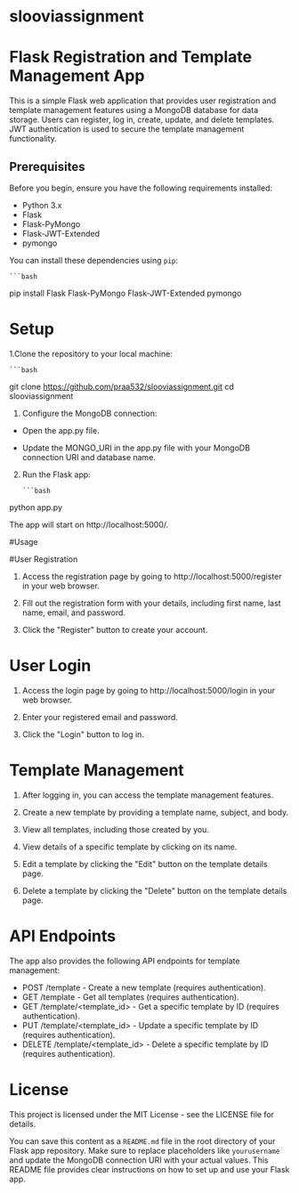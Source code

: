 # slooviassignment

# Flask Registration and Template Management App

This is a simple Flask web application that provides user registration and template management features using a MongoDB database for data storage. Users can register, log in, create, update, and delete templates. JWT authentication is used to secure the template management functionality.

## Prerequisites

Before you begin, ensure you have the following requirements installed:

- Python 3.x
- Flask
- Flask-PyMongo
- Flask-JWT-Extended
- pymongo

You can install these dependencies using `pip`:

    ```bash
pip install Flask Flask-PyMongo Flask-JWT-Extended pymongo

# Setup

1.Clone the repository to your local machine:

    ```bash
git clone https://github.com/praa532/slooviassignment.git
cd slooviassignment

1. Configure the MongoDB connection:

- Open the app.py file.

- Update the MONGO_URI in the app.py file with your MongoDB connection URI and database name.

2. Run the Flask app:

       ```bash
python app.py

The app will start on http://localhost:5000/.

#Usage

#User Registration

1. Access the registration page by going to http://localhost:5000/register in your web browser.

2. Fill out the registration form with your details, including first name, last name, email, and password.

3. Click the "Register" button to create your account.

# User Login

1. Access the login page by going to http://localhost:5000/login in your web browser.

2. Enter your registered email and password.

2. Click the "Login" button to log in.

# Template Management

1. After logging in, you can access the template management features.

2. Create a new template by providing a template name, subject, and body.

3. View all templates, including those created by you.

4. View details of a specific template by clicking on its name.

5. Edit a template by clicking the "Edit" button on the template details page.

6. Delete a template by clicking the "Delete" button on the template details page.

# API Endpoints

The app also provides the following API endpoints for template management:

- POST /template - Create a new template (requires authentication).
- GET /template - Get all templates (requires authentication).
- GET /template/<template_id> - Get a specific template by ID (requires authentication).
- PUT /template/<template_id> - Update a specific template by ID (requires authentication).
- DELETE /template/<template_id> - Delete a specific template by ID (requires authentication).

# License

This project is licensed under the MIT License - see the LICENSE file for details.


You can save this content as a `README.md` file in the root directory of your Flask app repository. Make sure to replace placeholders like `yourusername` and update the MongoDB connection URI with your actual values. This README file provides clear instructions on how to set up and use your Flask app.
